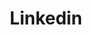 ---
title: Linkedin
icon: carbon:logo-linkedin
url: https://www.linkedin.com/in/bu%C4%9Fra-keskin-29057538/
---
